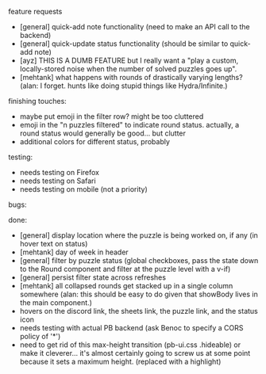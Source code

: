 feature requests

- [general] quick-add note functionality (need to make an API call to the backend)
- [general] quick-update status functionality (should be similar to quick-add note)
- [ayz] THIS IS A DUMB FEATURE but I really want a "play a custom, locally-stored noise when the number of solved puzzles goes up".
- [mehtank] what happens with rounds of drastically varying lengths? (alan: I forget. hunts like doing stupid things like Hydra/Infinite.)

finishing touches:
- maybe put emoji in the filter row? might be too cluttered
- emoji in the "n puzzles filtered" to indicate round status. actually, a round status would generally be good... but clutter
- additional colors for different status, probably

testing:

- needs testing on Firefox
- needs testing on Safari
- needs testing on mobile (not a priority)

bugs: 

done:

- [general] display location where the puzzle is being worked on, if any (in hover text on status)
- [mehtank] day of week in header
- [general] filter by puzzle status (global checkboxes, pass the state down to the Round component and filter at the puzzle level with a v-if)
- [general] persist filter state across refreshes
- [mehtank] all collapsed rounds get stacked up in a single column somewhere (alan: this should be easy to do given that showBody lives in the main component.)
- hovers on the discord link, the sheets link, the puzzle link, and the status icon
- needs testing with actual PB backend (ask Benoc to specify a CORS policy of '*')
- need to get rid of this max-height transition (pb-ui.css .hideable) or make it cleverer... it's almost certainly going to screw us at some point because it sets a maximum height. (replaced with a highlight)
